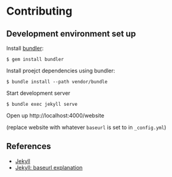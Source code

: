 # Contributing

## Development environment set up

Install [bundler](http://bundler.io/):

```
$ gem install bundler
```

Install proejct dependencies using bundler:

```
$ bundle install --path vendor/bundle 
```

Start development server

```
$ bundle exec jekyll serve
```

Open up http://localhost:4000/website

(replace website with whatever `baseurl` is set to in `_config.yml`)

## References

* [Jekyll](https://jekyllrb.com/)
* [Jekyll: baseurl explanation](https://byparker.com/blog/2014/clearing-up-confusion-around-baseurl/)
